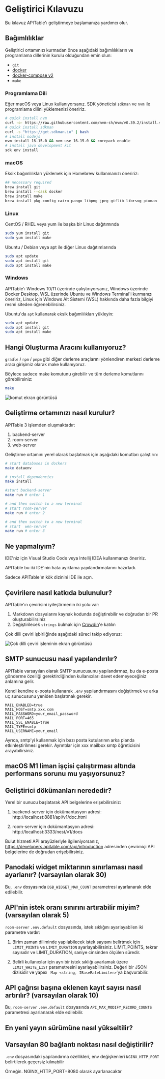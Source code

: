 # Geliştirici Kılavuzu

Bu kılavuz APITable'ı geliştirmeye başlamanıza yardımcı olur.

## Bağımlılıklar

Geliştirici ortamınızı kurmadan önce aşağıdaki bağımlılıkların ve programlama dillerinin kurulu olduğundan emin olun:

- `git`
- [docker](https://docs.docker.com/engine/install/)
- [docker-compose v2](https://docs.docker.com/engine/install/)
- `make`


### Programlama Dili

Eğer macOS veya Linux kullanıyorsanız. SDK yöneticisi `sdkman` ve `nvm` ile programlama dilini yüklemenizi öneririz.

```bash
# quick install nvm
curl -o- https://raw.githubusercontent.com/nvm-sh/nvm/v0.39.2/install.sh | bash
# quick install sdkman
curl -s "https://get.sdkman.io" | bash
# install nodejs 
nvm install 16.15.0 && nvm use 16.15.0 && corepack enable
# install java development kit
sdk env install
```

### macOS

Eksik bağımlılıkları yüklemek için Homebrew kullanmanızı öneririz:

```bash
## necessary required
brew install git
brew install --cask docker
brew install make
brew install pkg-config cairo pango libpng jpeg giflib librsvg pixman
```

### Linux

CentOS / RHEL veya yum ile başka bir Linux dağıtımında

```bash
sudo yum install git
sudo yum install make
```

Ubuntu / Debian veya apt ile diğer Linux dağıtımlarında

```bash
sudo apt update
sudo apt install git
sudo apt install make
```


### Windows

APITable'ı Windows 10/11 üzerinde çalıştırıyorsanız, Windows üzerinde Docker Desktop, WSL üzerinde Ubuntu ve Windows Terminal'i kurmanızı öneririz, Linux için Windows Alt Sistemi (WSL) hakkında daha fazla bilgiyi resmi siteden öğrenebilirsiniz.

Ubuntu'da `apt` kullanarak eksik bağımlılıkları yükleyin:

```bash
sudo apt update
sudo apt install git
sudo apt install make
```


## Hangi Oluşturma Aracını kullanıyoruz?

`gradle` / `npm` / `pnpm` gibi diğer derleme araçlarını yönlendiren merkezi derleme aracı girişimiz olarak make kullanıyoruz.

Böylece sadece make komutunu girebilir ve tüm derleme komutlarını görebilirsiniz:

```bash
make
```

![komut ekran görüntüsü](../static/make.png)



## Geliştirme ortamınızı nasıl kurulur?

APITable 3 işlemden oluşmaktadır:

1. backend-server
2. room-server
3. web-server

Geliştirme ortamını yerel olarak başlatmak için aşağıdaki komutları çalıştırın:

```bash
# start databases in dockers
make dataenv 

# install dependencies
make install 

#start backend-server
make run # enter 1  

# and then switch to a new terminal
# start room-server
make run # enter 2

# and then switch to a new terminal
# start  wen-server
make run # enter 3

```




## Ne yapmalıyım?

IDE'niz için Visual Studio Code veya Intellij IDEA kullanmanızı öneririz.

APITable bu iki IDE'nin hata ayıklama yapılandırmalarını hazırladı.

Sadece APITable'ın kök dizinini IDE ile açın.



## Çevirilere nasıl katkıda bulunulur?

APITable'ın çevirisini iyileştirmenin iki yolu var:

1. Markdown dosyalarını kaynak kodunda değiştirebilir ve doğrudan bir PR oluşturabilirsiniz
2. Değiştirilecek `strings` bulmak için [Crowdin](https://crowdin.com/project/apitablecode)'e katılın

Çok dilli çeviri işbirliğinde aşağıdaki süreci takip ediyoruz:

![Çok dilli çeviri işleminin ekran görüntüsü](../static/collaboration_of_multilingual_translation.png)

## SMTP sunucusu nasıl yapılandırılır?

APITable varsayılan olarak SMTP sunucusunu yapılandırmaz, bu da e-posta gönderme özelliği gerektirdiğinden kullanıcıları davet edemeyeceğiniz anlamına gelir.

Kendi kendine e-posta kullanarak `.env` yapılandırmasını değiştirmek ve arka uç sunucusunu yeniden başlatmak gerekir.

```
MAIL_ENABLED=true
MAIL_HOST=smtp.xxx.com
MAIL_PASSWORD=your_email_password
MAIL_PORT=465
MAIL_SSL_ENABLE=true
MAIL_TYPE=smtp
MAIL_USERNAME=your_email
```

Ayrıca, smtp'yi kullanmak için bazı posta kutularının arka planda etkinleştirilmesi gerekir. Ayrıntılar için xxx mailbox smtp öğreticisini arayabilirsiniz.


## macOS M1 liman işçisi çalıştırması altında performans sorunu mu yaşıyorsunuz?

## Geliştirici dökümanları nerededir?

Yerel bir sunucu başlatarak API belgelerine erişebilirsiniz:

1. backend-server için dokümantasyon adresi: http://localhost:8881/api/v1/doc.html

2. room-server için dokümantasyon adresi: http://localhost:3333/nest/v1/docs

Bulut hizmeti API arayüzleriyle ilgileniyorsanız, https://developers.apitable.com/api/introduction adresinden çevrimiçi API belgelerine de doğrudan erişebilirsiniz.

## Panodaki widget miktarının sınırlaması nasıl ayarlanır? (varsayılan olarak 30)

Bu, `.env` dosyasında `DSB_WIDGET_MAX_COUNT` parametresi ayarlanarak elde edilebilir.

## API'nin istek oranı sınırını artırabilir miyim? (varsayılan olarak 5)

`room-server` `.env.default` dosyasında, istek sıklığını ayarlayabilen iki parametre vardır:

1. Birim zaman diliminde yapılabilecek istek sayısını belirtmek için `LIMIT_POINTS` ve `LIMIT_DURATION` ayarlayabilirsiniz. LIMIT_POINTS, tekrar sayısıdır ve LIMIT_DURATION, saniye cinsinden ölçülen süredir.

2. Belirli kullanıcılar için ayrı bir istek sıklığı ayarlamak üzere `LIMIT_WHITE_LIST` parametresini ayarlayabilirsiniz. Değeri bir JSON dizisidir ve yapısı ` Map <string, IBaseRateLimiter>`'ya başvurabilir.

## API çağrısı başına eklenen kayıt sayısı nasıl artırılır? (varsayılan olarak 10)

Bu, `room-server` `.env.default` dosyasında `API_MAX_MODIFY_RECORD_COUNTS` parametresi ayarlanarak elde edilebilir.


## En yeni yayın sürümüne nasıl yükseltilir?


## Varsayılan 80 bağlantı noktası nasıl değiştirilir?
`.env` dosyasındaki yapılandırma özellikleri, env değişkenleri `NGINX_HTTP_PORT` belirtilerek geçersiz kılınabilir

Örneğin. NGINX_HTTP_PORT=8080 olarak ayarlanacaktır